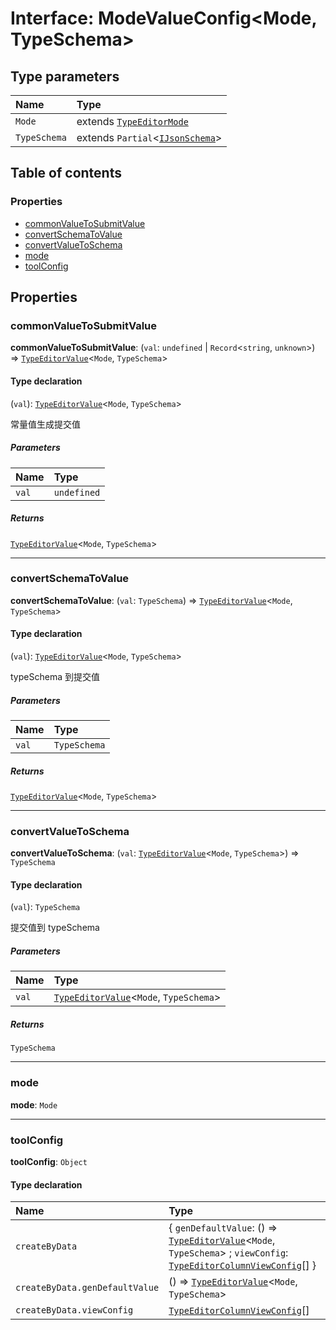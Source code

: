 # Interface: ModeValueConfig\<Mode, TypeSchema>

## Type parameters

| Name | Type |
| :------ | :------ |
| `Mode` | extends [`TypeEditorMode`](/auto-docs/type-editor/types/TypeEditorMode.md) |
| `TypeSchema` | extends `Partial`<[`IJsonSchema`](/auto-docs/type-editor/interfaces/IJsonSchema.md)> |

## Table of contents

### Properties

* [commonValueToSubmitValue](/auto-docs/type-editor/interfaces/ModeValueConfig.md#commonvaluetosubmitvalue)
* [convertSchemaToValue](/auto-docs/type-editor/interfaces/ModeValueConfig.md#convertschematovalue)
* [convertValueToSchema](/auto-docs/type-editor/interfaces/ModeValueConfig.md#convertvaluetoschema)
* [mode](/auto-docs/type-editor/interfaces/ModeValueConfig.md#mode)
* [toolConfig](/auto-docs/type-editor/interfaces/ModeValueConfig.md#toolconfig)

## Properties

### commonValueToSubmitValue

**commonValueToSubmitValue**: (`val`: `undefined` | `Record`<`string`, `unknown`>) => [`TypeEditorValue`](/auto-docs/type-editor/types/TypeEditorValue.md)<`Mode`, `TypeSchema`>

#### Type declaration

(`val`): [`TypeEditorValue`](/auto-docs/type-editor/types/TypeEditorValue.md)<`Mode`, `TypeSchema`>

常量值生成提交值

##### Parameters

| Name | Type |
| :------ | :------ |
| `val` | `undefined` | `Record`<`string`, `unknown`> |

##### Returns

[`TypeEditorValue`](/auto-docs/type-editor/types/TypeEditorValue.md)<`Mode`, `TypeSchema`>

***

### convertSchemaToValue

**convertSchemaToValue**: (`val`: `TypeSchema`) => [`TypeEditorValue`](/auto-docs/type-editor/types/TypeEditorValue.md)<`Mode`, `TypeSchema`>

#### Type declaration

(`val`): [`TypeEditorValue`](/auto-docs/type-editor/types/TypeEditorValue.md)<`Mode`, `TypeSchema`>

typeSchema 到提交值

##### Parameters

| Name | Type |
| :------ | :------ |
| `val` | `TypeSchema` |

##### Returns

[`TypeEditorValue`](/auto-docs/type-editor/types/TypeEditorValue.md)<`Mode`, `TypeSchema`>

***

### convertValueToSchema

**convertValueToSchema**: (`val`: [`TypeEditorValue`](/auto-docs/type-editor/types/TypeEditorValue.md)<`Mode`, `TypeSchema`>) => `TypeSchema`

#### Type declaration

(`val`): `TypeSchema`

提交值到 typeSchema

##### Parameters

| Name | Type |
| :------ | :------ |
| `val` | [`TypeEditorValue`](/auto-docs/type-editor/types/TypeEditorValue.md)<`Mode`, `TypeSchema`> |

##### Returns

`TypeSchema`

***

### mode

**mode**: `Mode`

***

### toolConfig

**toolConfig**: `Object`

#### Type declaration

| Name | Type |
| :------ | :------ |
| `createByData` | { `genDefaultValue`: () => [`TypeEditorValue`](/auto-docs/type-editor/types/TypeEditorValue.md)<`Mode`, `TypeSchema`> ; `viewConfig`: [`TypeEditorColumnViewConfig`](/auto-docs/type-editor/interfaces/TypeEditorColumnViewConfig.md)\[]  } |
| `createByData.genDefaultValue` | () => [`TypeEditorValue`](/auto-docs/type-editor/types/TypeEditorValue.md)<`Mode`, `TypeSchema`> |
| `createByData.viewConfig` | [`TypeEditorColumnViewConfig`](/auto-docs/type-editor/interfaces/TypeEditorColumnViewConfig.md)\[] |
